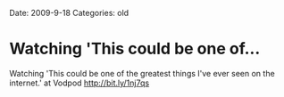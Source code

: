 Date: 2009-9-18
Categories: old

# Watching 'This could be one of...

Watching 'This could be one of the greatest things I've ever seen on the internet.' at Vodpod <a href="http://bit.ly/1nj7qs" rel="nofollow">http://bit.ly/1nj7qs</a>
